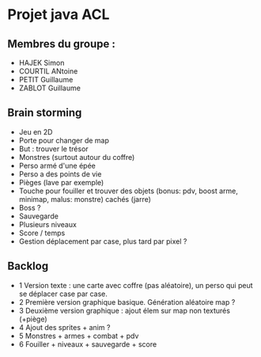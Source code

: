 # Projet java ACL

## Membres du groupe :
* HAJEK Simon
* COURTIL ANtoine
* PETIT Guillaume
* ZABLOT Guillaume

## Brain storming
* Jeu en 2D
* Porte pour changer de map
* But : trouver le trésor
* Monstres (surtout autour du coffre)
* Perso armé d'une épée
* Perso a des points de vie
* Pièges (lave par exemple)
* Touche pour fouiller et trouver des objets (bonus: pdv, boost arme, minimap, malus: monstre) cachés (jarre)
* Boss ?
* Sauvegarde
* Plusieurs niveaux
* Score / temps
* Gestion déplacement par case, plus tard par pixel ?

## Backlog
* 1 Version texte : une carte avec coffre (pas aléatoire), un perso qui peut se déplacer case par case.
* 2 Première version graphique basique. Génération aléatoire map ?
* 3 Deuxième version graphique : ajout élem sur map non texturés (+piège)
* 4 Ajout des sprites + anim ?
* 5 Monstres + armes + combat + pdv
* 6 Fouiller + niveaux + sauvegarde + score

